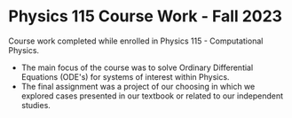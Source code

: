 # Physics 115 Course Work - Fall 2023
Course work completed while enrolled in Physics 115 - Computational Physics.
+ The main focus of the course was to solve Ordinary Differential Equations (ODE's) for systems of interest within Physics.
+ The final assignment was a project of our choosing in which we explored cases presented in our textbook or related to our independent studies.
